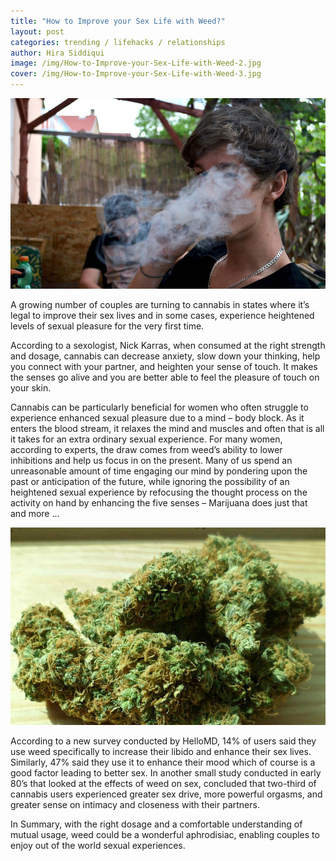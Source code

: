 ```yaml
---
title: "How to Improve your Sex Life with Weed?"
layout: post
categories: trending / lifehacks / relationships
author: Hira Siddiqui
image: /img/How-to-Improve-your-Sex-Life-with-Weed-2.jpg
cover: /img/How-to-Improve-your-Sex-Life-with-Weed-3.jpg
---
```


![Existential - How to Improve your Sex Life with Weed?](/img/How-to-Improve-your-Sex-Life-with-Weed.jpg)

A growing number of couples are turning to cannabis in states where it’s legal to improve their sex lives and in some cases, experience heightened levels of sexual pleasure for the very first time.

According to a sexologist, Nick Karras, when consumed at the right strength and dosage, cannabis can decrease anxiety, slow down your thinking, help you connect with your partner, and heighten your sense of touch.  It makes the senses go alive and you are better able to feel the pleasure of touch on your skin. 

Cannabis can be particularly beneficial for women who often struggle to experience enhanced sexual pleasure due to a mind – body block. As it enters the blood stream, it relaxes the mind and muscles and often that is all it takes for an extra ordinary sexual experience. For many women, according to experts, the draw comes from weed’s ability to lower inhibitions and help us focus in on the present. Many of us spend an unreasonable amount of time engaging our mind by pondering upon the past or anticipation of the future, while ignoring the possibility of an heightened sexual experience by refocusing the thought process on the activity on hand by enhancing the five senses – Marijuana does just that and more …

![Existential - How to Improve your Sex Life with Weed?](/img/How-to-Improve-your-Sex-Life-with-Weed-4.jpg)

According to a new survey conducted by HelloMD, 14% of users said they use weed specifically to increase their libido and enhance their sex lives. Similarly, 47% said they use it to enhance their mood which of course is a good factor leading to better sex. In another small study conducted in early 80’s that looked at the effects of weed on sex, concluded that two-third of cannabis users experienced greater sex drive, more powerful orgasms, and greater sense on intimacy and closeness with their partners.

In Summary, with the right dosage and a comfortable understanding of mutual usage, weed could be a wonderful aphrodisiac, enabling couples to enjoy out of the world sexual experiences. 
